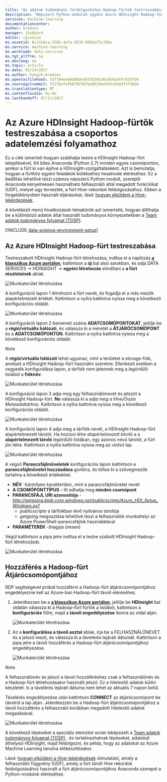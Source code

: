 ```yaml
---
title: "Az adatok tudományos feldolgozáshoz Hadoop-fürtök testreszabása |} Microsoft Docs"
description: "Népszerű Python-modulok egyéni Azure HDInsight Hadoop-fürtök elérhetik."
services: machine-learning
documentationcenter: 
author: bradsev
manager: jhubbard
editor: cgronlun
ms.assetid: 0c115dca-2565-4e7a-9536-6002af5c786a
ms.service: machine-learning
ms.workload: data-services
ms.tgt_pltfrm: na
ms.devlang: na
ms.topic: article
ms.date: 03/24/2017
ms.author: hangzh;bradsev
ms.openlocfilehash: 53ff04ee66b08ae36f3550536c659a547c658fd9
ms.sourcegitcommit: f537befafb079256fba0529ee554c034d73f36b0
ms.translationtype: MT
ms.contentlocale: hu-HU
ms.lasthandoff: 07/11/2017
---
```

# <a name="customize-azure-hdinsight-hadoop-clusters-for-the-team-data-science-process"></a>Az Azure HDInsight Hadoop-fürtök testreszabása a csoportos adatelemzési folyamathoz
Ez a cikk ismerteti hogyan szabhatja testre a HDInsight Hadoop-fürt telepítésével, 64 bites Anaconda (Python 2.7) minden egyes csomóponton, amikor a fürt ki van építve a HDInsight-szolgáltatásként. Azt is bemutatja, hogyan a fürthöz egyéni feladatok küldéséhez headnode eléréséhez. Ez a beállítás lehetővé teszi számos népszerű Python modult, szereplő Anaconda kényelmesen használható felhasználó által megadott funkciókat (UDF), melyet úgy terveztek, a fürt Hive-rekordok feldolgozásához. Ebben a forgatókönyvben használt eljárásokat, lásd: [hogyan elküldeni a Hive-lekérdezések](machine-learning-data-science-move-hive-tables.md#submit).

A következő menü hivatkozások témakörök azt ismertetik, hogyan állíthatja be a különböző adatok által használt tudományos környezetekben a [Team adatok tudományos folyamat (TDSP)](data-science-process-overview.md).

[!INCLUDE [data-science-environment-setup](../../includes/cap-setup-environments.md)]

## <a name="customize"></a>Az Azure HDInsight Hadoop-fürt testreszabása
Testreszabott HDInsight Hadoop-fürt létrehozása, indítsa el a naplózás [ **a klasszikus Azure portálon**](https://manage.windowsazure.com/), kattintson a **új** bal alsó sarokban, és adja DATA SERVICES -> HDINSIGHT -> **egyéni létrehozás** elindítani a **a fürt részleteinek** ablak. 

![Munkaterület létrehozása](./media/machine-learning-data-science-customize-hadoop-cluster/customize-cluster-img1.png)

A konfiguráció lapon 1 létrehozni a fürt nevét, és fogadja el a más mezők alapértelmezett értékét. Kattintson a nyílra kattintva nyissa meg a következő konfigurációs oldalát. 

![Munkaterület létrehozása](./media/machine-learning-data-science-customize-hadoop-cluster/customize-cluster-img1.png)

A konfiguráció lapon 2 bemeneti száma **ADATCSOMÓPONTOKAT**, jelölje be a **régió/virtuális hálózati**, és válassza ki a méretét a **ÁTJÁRÓCSOMÓPONT** és a **ADATCSOMÓPONTON**. Kattintson a nyílra kattintva nyissa meg a következő konfigurációs oldalát.

> [!NOTE]
> A **régió/virtuális hálózati** lehet ugyanaz, mint a területet a storage-fiók, amelyet a HDInsight Hadoop-fürt használni szeretne. Ellenkező esetben a negyedik konfigurálása lapon, a tárfiók nem jelennek meg a legördülő listából a **fióknév**.
> 
> 

![Munkaterület létrehozása](./media/machine-learning-data-science-customize-hadoop-cluster/customize-cluster-img3.png)

A konfiguráció lapon 3 adja meg egy felhasználónevet és jelszót a HDInsight Hadoop-fürt. **Ne** válassza ki a *adja meg a Hive/Oozie Metaadattárhoz*. Kattintson a nyílra kattintva nyissa meg a következő konfigurációs oldalát. 

![Munkaterület létrehozása](./media/machine-learning-data-science-customize-hadoop-cluster/customize-cluster-img4.png)

A konfiguráció lapon 4 adja meg a tárfiók nevét, a HDInsight Hadoop-fürt alapértelmezett tárolót. Ha *hozzon létre alapértelmezett tároló* a a **alapértelmezett tároló** legördülő listában, egy azonos nevű tárolót, a fürt jön létre. Kattintson a nyílra kattintva nyissa meg az utolsó lap.

![Munkaterület létrehozása](./media/machine-learning-data-science-customize-hadoop-cluster/customize-cluster-img5.png)

A végső **Parancsfájlműveletek** konfigurációs lapon kattintson a **parancsfájlművelet hozzáadása** gombra, és töltse ki a szövegmezők tartalma a következő értékekkel.

* **NÉV** -bármilyen karakterlánc, mint a parancsfájlművelet nevét
* **A CSOMÓPONTTÍPUS** – Itt adhatja meg **minden csomópont**
* **PARANCSFÁJL URI azonosítója** - *http://getgoing.blob.core.windows.net/publicscripts/Azure_HDI_Setup_Windows.ps1* 
  * *publicscripts* a tárfiókban lévő nyilvános tárolója 
  * *getgoing* megosztása lehetővé teszi a felhasználók munkahelyi az Azure PowerShell-parancsfájlok használatával
* **PARAMÉTEREK** -(hagyja üresen)

Végül kattintson a pipa jelre indítsa el a testre szabott HDInsight Hadoop-fürt létrehozását. 

![Munkaterület létrehozása](./media/machine-learning-data-science-customize-hadoop-cluster/script-actions.png)

## <a name="headnode"></a>Hozzáférés a Hadoop-fürt Átjárócsomópontjához
RDP segítségével próbál hozzáférni a Hadoop-fürt átjárócsomópontjához engedélyeznie kell az Azure-ban Hadoop-fürt távoli eléréséhez. 

1. Jelentkezzen be a [ **a klasszikus Azure portálon**](https://manage.windowsazure.com/), jelölje be **HDInsight** bal oldalán válassza ki a Hadoop-fürt fürtök a listából, kattintson a **konfigurációs** fülre, majd a **távoli engedélyezése** ikonra az oldal alján.
   
    ![Munkaterület létrehozása](./media/machine-learning-data-science-customize-hadoop-cluster/enable-remote-access-1.png)
2. Az a **konfigurálása a távoli asztal** ablak, írja be a FELHASZNÁLÓNEVET és a jelszó mező, és válassza ki a távelérés lejárati dátumát. Kattintson a pipa jelre a távoli hozzáférés a Hadoop-fürt átjárócsomópontjához engedélyezése.
   
    ![Munkaterület létrehozása](./media/machine-learning-data-science-customize-hadoop-cluster/enable-remote-access-2.png)

> [!NOTE]
> A felhasználónév és jelszó a távoli hozzáféréshez csak a felhasználónév és a Hadoop-fürt létrehozásakor használt jelszó. Ez a hitelesítő adatok külön készletét. Is a távelérés lejárati dátuma nem lehet az aktuális 7 napon belül.
> 
> 

Távelérés engedélyezése után kattintson **CONNECT** az átjárócsomópont be távolról a lap alján. Jelentkezzen be a Hadoop-fürt átjárócsomópontjához a távoli hozzáférés a felhasználó korábban megadott hitelesítő adatok megadásával.

![Munkaterület létrehozása](./media/machine-learning-data-science-customize-hadoop-cluster/enable-remote-access-3.png)

A következő lépéseket a speciális elemzési során leképezett a [Team adatok tudományos folyamat (TDSP)](https://azure.microsoft.com/documentation/learning-paths/cortana-analytics-process/) , és tartalmazhatnak lépéseket, adatokat áthelyezi HDInsight, majd feldolgozni, és példa, hogy az adatokat az Azure Machine Learning tanulva előkészítésekor.

Lásd: [hogyan elküldeni a Hive-lekérdezések](machine-learning-data-science-move-hive-tables.md#submit) útmutatást, amely a felhasználói függvény (UDF), amely a fürt tárolt Hive rekordok feldolgozásához használt a fürt átjárócsomópontjához Anaconda szerepel a Python-modulok eléréséhez.

